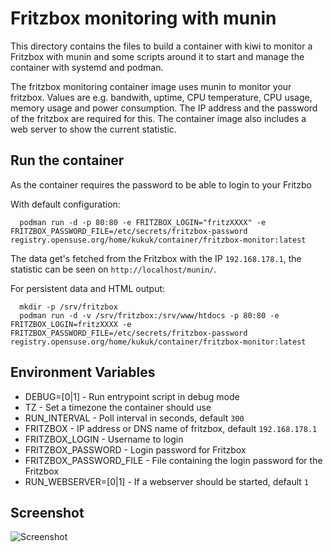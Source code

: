 # Fritzbox monitoring with munin

This directory contains the files to build a container with kiwi to monitor
a Fritzbox with munin and some scripts around it to start and manage the
container with systemd and podman.

The fritzbox monitoring container image uses munin to monitor your fritzbox.
Values are e.g. bandwith, uptime, CPU temperature, CPU usage, memory usage
and power consumption.
The IP address and the password of the fritzbox are required for this.
The container image also includes a web server to show the current statistic.

## Run the container

As the container requires the password to be able to login to your Fritzbo

With default configuration:

```
  podman run -d -p 80:80 -e FRITZBOX_LOGIN="fritzXXXX" -e FRITZBOX_PASSWORD_FILE=/etc/secrets/fritzbox-password registry.opensuse.org/home/kukuk/container/fritzbox-monitor:latest
```

The data get's fetched from the Fritzbox with the IP `192.168.178.1`, the
statistic can be seen on `http://localhost/munin/`.

For persistent data and HTML output:
```
  mkdir -p /srv/fritzbox
  podman run -d -v /srv/fritzbox:/srv/www/htdocs -p 80:80 -e FRITZBOX_LOGIN=fritzXXXX -e FRITZBOX_PASSWORD_FILE=/etc/secrets/fritzbox-password registry.opensuse.org/home/kukuk/container/fritzbox-monitor:latest
```

## Environment Variables

- DEBUG=[0|1]		- Run entrypoint script in debug mode
- TZ                    - Set a timezone the container should use
- RUN_INTERVAL 		- Poll interval in seconds, default `300`
- FRITZBOX              - IP address or DNS name of fritzbox, default `192.168.178.1`
- FRITZBOX_LOGIN        - Username to login
- FRITZBOX_PASSWORD     - Login password for Fritzbox
- FRITZBOX_PASSWORD_FILE - File containing the login password for the Fritzbox
- RUN_WEBSERVER=[0|1]   - If a webserver should be started, default `1`

## Screenshot

![Screenshot](Screenshot.png)
